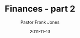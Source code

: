 ---
lunr: "true"
title: "Finances - part 2"
author: "Pastor Frank Jones"
postDate: "11-13-2011"
date: 2011-11-13
category: "sermons"
slug: "2011/11/Finances_pt2"
icon: microphone
audioLink: "Finances_pt2"
tags: [finances]
mp3: "Finances_pt2/11132011.mp3"
ogg: "Finances_pt2/11132011.ogg"
linkurl: "https://archive.org/download/Finances_pt2/Finances_pt2_files.xml"
ipath: "https://archive.org/download/Finances_pt2/11132011.mp3"
layout: sermon.html
---